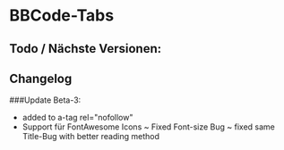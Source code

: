 BBCode-Tabs
===========

Todo / Nächste Versionen:
------------------------


Changelog
---------
###Update Beta-3:
+ added to a-tag rel="nofollow"
+ Support für FontAwesome Icons
~ Fixed Font-size Bug
~ fixed same Title-Bug with better reading method


